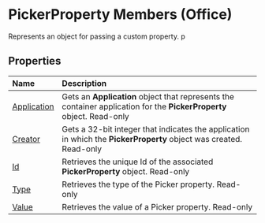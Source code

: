 
# PickerProperty Members (Office)
Represents an object for passing a custom property. p

## Properties



|**Name**|**Description**|
|:-----|:-----|
| [Application](c520b8b6-ff0d-3bda-31c9-8fa55d6e4471.md)|Gets an  **Application** object that represents the container application for the **PickerProperty** object. Read-only|
| [Creator](76de1a78-b40c-11d0-27bf-22c934c56ac9.md)|Gets a 32-bit integer that indicates the application in which the  **PickerProperty** object was created. Read-only|
| [Id](64d97500-f722-6f9b-3283-be1aa96d2766.md)|Retrieves the unique Id of the associated  **PickerProperty** object. Read-only|
| [Type](83de19ea-f38a-c573-370e-77452cf8ed61.md)|Retrieves the type of the Picker property. Read-only|
| [Value](653dbf4b-cccf-4c06-f9cc-7d2c69ec106c.md)|Retrieves the value of a Picker property. Read-only|
